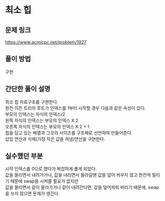 # 최소 힙

## 문제 링크
https://www.acmicpc.net/problem/1927

## 풀이 방법
구현

## 간단한 풀이 설명
최소 힙 자료구조를 구현한다.<br>
완전 이진 트리의 루트가 인덱스를 1부터 시작할 경우 다음과 같은 속성이 있다.<br>
부모의 인덱스는 자식의 인덱스/2<br>
왼쪽 자식의 인덱스는 부모의 인덱스 X 2<br>
오른쪽 자식의 인덱스는 부모의 인덱스 X 2 + 1<br>
힙을 담고 있는 배열과 그것의 사이즈를 구조체로 선언하여 만들어준다.<br>
삽입 연산과 삭제(가장 작은 값을 꺼냄)연산을 구현한다.<br>


## 실수했던 부분
시작 인덱스를 0으로 했다가 복잡하게 풀게 되었다.<br>
값을 올리면서 내려가거나, 값을 내리면서 올라갈땐 값을 덮어 씌우지 않고 한칸씩 밀리기 때문에 swap을 시켜줄 필요가 없지만<br>
값을 올리면서 같이 올라가거나 같이 내려간다면, 값을 덮어씌워 버리기 때문에, swap을 쓰지 않으면 문제가 생긴다.<br>
